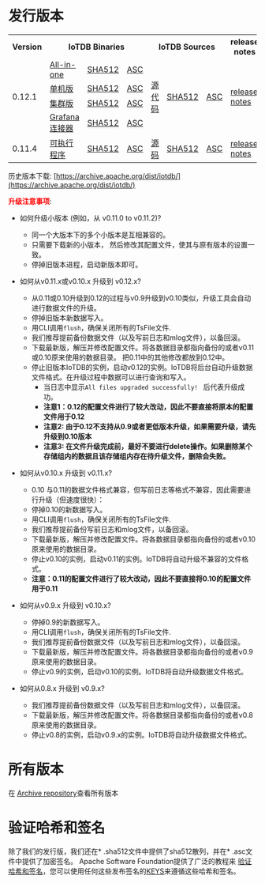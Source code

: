 <!--

    Licensed to the Apache Software Foundation (ASF) under one
    or more contributor license agreements.  See the NOTICE file
    distributed with this work for additional information
    regarding copyright ownership.  The ASF licenses this file
    to you under the Apache License, Version 2.0 (the
    "License"); you may not use this file except in compliance
    with the License.  You may obtain a copy of the License at
    
        http://www.apache.org/licenses/LICENSE-2.0
    
    Unless required by applicable law or agreed to in writing,
    software distributed under the License is distributed on an
    "AS IS" BASIS, WITHOUT WARRANTIES OR CONDITIONS OF ANY
    KIND, either express or implied.  See the License for the
    specific language governing permissions and limitations
    under the License.

-->
# 发行版本

<table>
	<tr>
      <th>Version</th>
	    <th colspan="3">IoTDB Binaries</th>
	    <th colspan="3">IoTDB Sources</th>
	    <th>release notes</th>  
	</tr>
	<tr>
            <td rowspan="4">0.12.1</td>
            <td><a href="https://www.apache.org/dyn/closer.cgi/iotdb/0.12.1/apache-iotdb-0.12.1-all-bin.zip">All-in-one</a></td>
            <td><a href="https://downloads.apache.org/iotdb/0.12.1/apache-iotdb-0.12.1-all-bin.zip.sha512">SHA512</a></td>
            <td><a href="https://downloads.apache.org/iotdb/0.12.1/apache-iotdb-0.12.1-all-bin.zip.asc">ASC</a></td>
            <td rowspan="4"><a href="https://www.apache.org/dyn/closer.cgi/iotdb/0.12.1/apache-iotdb-0.12.1-source-release.zip">源代码</a></td>
            <td rowspan="4"><a href="https://downloads.apache.org/iotdb/0.12.1/apache-iotdb-0.12.1-source-release.zip.sha512">SHA512</a></td>
            <td rowspan="4"><a href="https://downloads.apache.org/iotdb/0.12.1/apache-iotdb-0.12.1-source-release.zip.asc">ASC</a></td>
            <td rowspan="4"><a href="https://raw.githubusercontent.com/apache/iotdb/release/0.12.1/RELEASE_NOTES.md">release notes</a></td>
      </tr>
      <tr>
            <td><a href="https://www.apache.org/dyn/closer.cgi/iotdb/0.12.1/apache-iotdb-0.12.1-server-bin.zip">单机版</a></td>
            <td><a href="https://downloads.apache.org/iotdb/0.12.1/apache-iotdb-0.12.1-server-bin.zip.sha512">SHA512</a></td>
            <td><a href="https://downloads.apache.org/iotdb/0.12.1/apache-iotdb-0.12.1-server-bin.zip.asc">ASC</a></td>
      </tr>
      <tr>
            <td><a href="https://www.apache.org/dyn/closer.cgi/iotdb/0.12.1/apache-iotdb-0.12.1-cluster-bin.zip">集群版</a></td>
            <td><a href="https://downloads.apache.org/iotdb/0.12.1/apache-iotdb-0.12.1-cluster-bin.zip.sha512">SHA512</a></td>
            <td><a href="https://downloads.apache.org/iotdb/0.12.1/apache-iotdb-0.12.1-cluster-bin.zip.asc">ASC</a></td>
      </tr>
      <tr>
            <td><a href="https://www.apache.org/dyn/closer.cgi/iotdb/0.12.1/apache-iotdb-0.12.1-grafana-bin.zip">Grafana连接器</a></td>
            <td><a href="https://downloads.apache.org/iotdb/0.12.1/apache-iotdb-0.12.1-grafana-bin.zip.sha512">SHA512</a></td>
            <td><a href="https://downloads.apache.org/iotdb/0.12.1/apache-iotdb-0.12.1-grafana-bin.zip.asc">ASC</a></td>
      </tr>
      <!-- 0.11.4 -->
      <tr>
            <td>0.11.4</td>
            <td><a href="https://www.apache.org/dyn/closer.cgi/iotdb/0.11.4/apache-iotdb-0.11.4-bin.zip">可执行程序</a></td>
            <td><a href="https://downloads.apache.org/iotdb/0.11.4/apache-iotdb-0.11.4-bin.zip.sha512">SHA512</a></td>
            <td><a href="https://downloads.apache.org/iotdb/0.11.4/apache-iotdb-0.11.4-bin.zip.asc">ASC</a></td>
            <td><a href="https://www.apache.org/dyn/closer.cgi/iotdb/0.11.4/apache-iotdb-0.11.4-source-release.zip">源码</a></td>
            <td><a href="https://downloads.apache.org/iotdb/0.11.4/apache-iotdb-0.11.4-source-release.zip.sha512">SHA512</a></td>
            <td><a href="https://downloads.apache.org/iotdb/0.11.4/apache-iotdb-0.11.4-source-release.zip.asc">ASC</a></td>
            <td><a href="https://raw.githubusercontent.com/apache/iotdb/release/0.11.4/RELEASE_NOTES.md">release notes</a></td>
      </tr>
</table>

历史版本下载: [https://archive.apache.org/dist/iotdb/](https://archive.apache.org/dist/iotdb/)


**<font color=red>升级注意事项</font>**:

- 如何升级小版本 (例如，从 v0.11.0 to v0.11.2)?
  * 同一个大版本下的多个小版本是互相兼容的。
  * 只需要下载新的小版本， 然后修改其配置文件，使其与原有版本的设置一致。
  * 停掉旧版本进程，启动新版本即可。

- 如何从v0.11.x或v0.10.x 升级到 v0.12.x? 
  * 从0.11或0.10升级到0.12的过程与v0.9升级到v0.10类似，升级工具会自动进行数据文件的升级。
  * 停掉旧版本新数据写入。
  * 用CLI调用`flush`，确保关闭所有的TsFile文件.
  * 我们推荐提前备份数据文件（以及写前日志和mlog文件），以备回滚。
  * 下载最新版，解压并修改配置文件。将各数据目录都指向备份的或者v0.11或0.10原来使用的数据目录。 把0.11中的其他修改都放到0.12中。
  * 停止旧版本IoTDB的实例，启动v0.12的实例。IoTDB将后台自动升级数据文件格式。在升级过程中数据可以进行查询和写入。
    * 当日志中显示`All files upgraded successfully! ` 后代表升级成功。
    * __注意1：0.12的配置文件进行了较大改动，因此不要直接将原本的配置文件用于0.12__
    * __注意2: 由于0.12不支持从0.9或者更低版本升级，如果需要升级，请先升级到0.10版本__
    * __注意3: 在文件升级完成前，最好不要进行delete操作。如果删除某个存储组内的数据且该存储组内存在待升级文件，删除会失败。__
 
- 如何从v0.10.x 升级到 v0.11.x?
  * 0.10 与0.11的数据文件格式兼容，但写前日志等格式不兼容，因此需要进行升级（但速度很快）：
  * 停掉0.10的新数据写入。
  * 用CLI调用`flush`，确保关闭所有的TsFile文件.
  * 我们推荐提前备份写前日志和mlog文件，以备回滚。
  * 下载最新版，解压并修改配置文件。将各数据目录都指向备份的或者v0.10原来使用的数据目录。 
  * 停止v0.10的实例，启动v0.11的实例。IoTDB将自动升级不兼容的文件格式。
  * __注意：0.11的配置文件进行了较大改动，因此不要直接将0.10的配置文件用于0.11__


- 如何从v0.9.x 升级到 v0.10.x? 
  * 停掉0.9的新数据写入。
  * 用CLI调用`flush`，确保关闭所有的TsFile文件.
  * 我们推荐提前备份数据文件（以及写前日志和mlog文件），以备回滚。
  * 下载最新版，解压并修改配置文件。将各数据目录都指向备份的或者v0.9原来使用的数据目录。 
  * 停止v0.9的实例，启动v0.10的实例。IoTDB将自动升级数据文件格式。

- 如何从0.8.x 升级到 v0.9.x?
  * 我们推荐提前备份数据文件（以及写前日志和mlog文件），以备回滚。
  * 下载最新版，解压并修改配置文件。将各数据目录都指向备份的或者v0.8原来使用的数据目录。 
  * 停止v0.8的实例，启动v0.9.x的实例。IoTDB将自动升级数据文件格式。
  


# 所有版本

在 [Archive repository](https://archive.apache.org/dist/iotdb/)查看所有版本



# 验证哈希和签名

除了我们的发行版，我们还在* .sha512文件中提供了sha512散列，并在* .asc文件中提供了加密签名。  Apache Software Foundation提供了广泛的教程来 [验证哈希和签名](http://www.apache.org/info/verification.html)，您可以使用任何这些发布签名的[KEYS](https://downloads.apache.org/iotdb/KEYS)来遵循这些哈希和签名。
